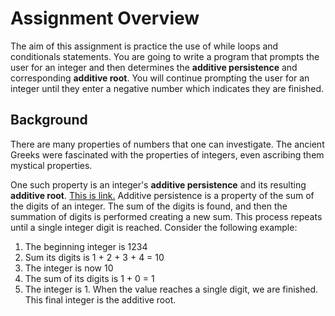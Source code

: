 # Assignment Overview

The aim of this assignment is practice the use of while loops and conditionals statements. You are going to write a program that prompts the user for an integer and then determines the **additive persistence** and corresponding **additive root**. You will continue prompting the user for an integer until they enter a negative number which indicates they are finished.

## Background

There are many properties of numbers that one can investigate. The ancient Greeks were fascinated with the properties of integers, even ascribing them mystical properties.

One such property is an integer's **additive persistence** and its resulting **additive root**. [This is link.](http://mathworld.wolfram.com/AdditivePersistence.html) Additive persistence is a property of the sum of the digits of an integer. The sum of the digits is found, and then the summation of digits is performed creating a new sum. This process repeats until a single integer digit is reached. Consider the following example:

1. The beginning integer is 1234
2. Sum its digits is 1 + 2 + 3 + 4 = 10
3. The integer is now 10
4. The sum of its digits is 1 + 0 = 1
5. The integer is 1. When the value reaches a single digit, we are finished. This final integer is the additive root.

